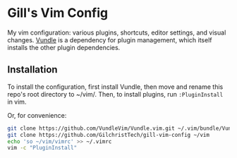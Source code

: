 # Gill's Vim Config
My vim configuration: various plugins, shortcuts, editor settings, and visual
changes. [Vundle](https://github.com/VundleVim/Vundle.vim) is a dependency for
plugin management, which itself installs the other plugin dependencies.

## Installation
To install the configuration, first install Vundle, then move and rename this
repo's root directory to ~/vim/. Then, to install plugins, run `:PluginInstall`
in vim.

Or, for convenience:
```bash
git clone https://github.com/VundleVim/Vundle.vim.git ~/.vim/bundle/Vundle.vim
git clone https://github.com/GilchristTech/gill-vim-config ~/vim
echo 'so ~/vim/vimrc' >> ~/.vimrc
vim -c "PluginInstall"
```

